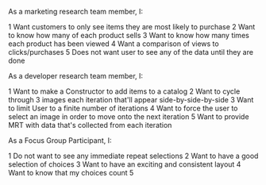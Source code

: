 As a marketing research team member, I:

1 Want customers to only see items they are most likely to purchase
2 Want to know how many of each product sells
3 Want to know how many times each product has been viewed 
4 Want a comparison of views to clicks/purchases
5 Does not want user to see any of the data until they are done



As a developer research team member, I:

1 Want to make a Constructor to add items to a catalog
2 Want to cycle through 3 images each iteration that'll appear side-by-side-by-side
3 Want to limit User to a finite number of iterations
4 Want to force the user to select an image in order to move onto the next iteration
5 Want to provide MRT with data that's collected from each iteration



As a Focus Group Participant, I:

1 Do not want to see any immediate repeat selections
2 Want to have a good selection of choices
3 Want to have an exciting and consistent layout 
4 Want to know that my choices count
5 